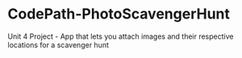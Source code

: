 # CodePath-PhotoScavengerHunt
Unit 4 Project - App that lets you attach images and their respective locations for a scavenger hunt
